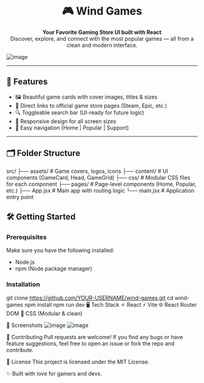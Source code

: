 <h1 align="center">🎮 Wind Games</h1>

<p align="center">
  <b>Your Favorite Gaming Store UI built with React</b><br/>
  Discover, explore, and connect with the most popular games — all from a clean and modern interface.
</p>


  ![image](https://github.com/user-attachments/assets/fd4df022-482e-450d-b67e-5dc722ba683c)

  

---

## 🚀 Features

- 🖼️ Beautiful game cards with cover images, titles & sizes
- 🔗 Direct links to official game store pages (Steam, Epic, etc.)
- 🔍 Toggleable search bar (UI-ready for future logic)
- 📱 Responsive design for all screen sizes
- 🧭 Easy navigation (Home | Popular | Support)

---

## 🗂️ Folder Structure

src/
├── assets/ # Game covers, logos, icons
├── content/ # UI components (GameCard, Head, GameGrid)
├── css/ # Modular CSS files for each component
├── pages/ # Page-level components (Home, Popular, etc.)
├── App.jsx # Main app with routing logic
└── main.jsx # Application entry point


## 🛠️ Getting Started

### Prerequisites

Make sure you have the following installed:

- Node.js
- npm (Node package manager)

### Installation

git clone https://github.com/YOUR-USERNAME/wind-games.git
cd wind-games
npm install
npm run dev
🖥️ Tech Stack
⚛️ React
⚡ Vite
🌐 React Router DOM
🎨 CSS (Modular & clean)

📸 Screenshots
![image](https://github.com/user-attachments/assets/c2bd17a9-415d-4c43-98df-f7fdc3fae732)
![image](https://github.com/user-attachments/assets/935b0bc2-43c9-4476-9486-f9a10ecbeb56)


🤝 Contributing
Pull requests are welcome! If you find any bugs or have feature suggestions, feel free to open an issue or fork the repo and contribute.

📄 License
This project is licensed under the MIT License.

✨ Built with love for gamers and devs.









